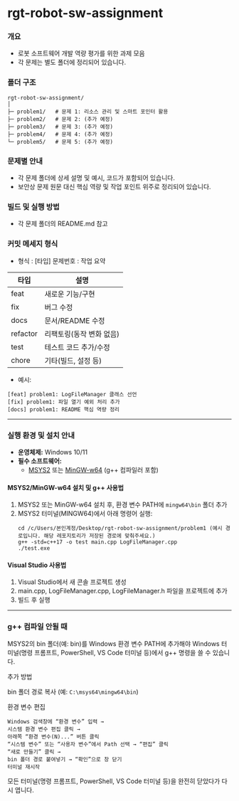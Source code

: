 
# rgt-robot-sw-assignment
### 개요
- 로봇 소프트웨어 개발 역량 평가를 위한 과제 모음
- 각 문제는 별도 폴더에 정리되어 있습니다.

### 폴더 구조
```
rgt-robot-sw-assignment/
│
├─ problem1/   # 문제 1: 리소스 관리 및 스마트 포인터 활용
├─ problem2/   # 문제 2: (추가 예정)
├─ problem3/   # 문제 3: (추가 예정)
├─ problem4/   # 문제 4: (추가 예정)
└─ problem5/   # 문제 5: (추가 예정)
```

### 문제별 안내
- 각 문제 폴더에 상세 설명 및 예시, 코드가 포함되어 있습니다.
- 보안상 문제 원문 대신 핵심 역량 및 작업 포인트 위주로 정리되어 있습니다.

### 빌드 및 실행 방법
- 각 문제 폴더의 README.md 참고

### 커밋 메세지 형식
- 형식 : [타입] 문제번호 : 작업 요약

| 타입      | 설명                           |
|-----------|-------------------------------|
| feat      | 새로운 기능/구현               |
| fix       | 버그 수정                      |
| docs      | 문서/README 수정               |
| refactor  | 리팩토링(동작 변화 없음)        |
| test      | 테스트 코드 추가/수정           |
| chore     | 기타(빌드, 설정 등)            |

 - 예시:
```
[feat] problem1: LogFileManager 클래스 선언
[fix] problem1: 파일 열기 예외 처리 추가
[docs] problem1: README 핵심 역량 정리
```

--- 
### 실행 환경 및 설치 안내

- **운영체제:** Windows 10/11
- **필수 소프트웨어:**
  - [MSYS2](https://www.msys2.org/) 또는 [MinGW-w64](https://www.mingw-w64.org/) (g++ 컴파일러 포함)

#### MSYS2/MinGW-w64 설치 및 g++ 사용법
1. MSYS2 또는 MinGW-w64 설치 후, 환경 변수 PATH에 `mingw64\bin` 폴더 추가
2. MSYS2 터미널(MINGW64)에서 아래 명령어 실행:
    ```
    cd /c/Users/본인계정/Desktop/rgt-robot-sw-assignment/problem1 (예시 경로입니다. 해당 레포지토리가 저장된 경로에 맞춰주세요.)
    g++ -std=c++17 -o test main.cpp LogFileManager.cpp
    ./test.exe
    ```

#### Visual Studio 사용법
1. Visual Studio에서 새 콘솔 프로젝트 생성
2. main.cpp, LogFileManager.cpp, LogFileManager.h 파일을 프로젝트에 추가
3. 빌드 후 실행

---
### g++ 컴파일 안될 때
MSYS2의 bin 폴더(예: bin)를 Windows 환경 변수 PATH에 추가해야
Windows 터미널(명령 프롬프트, PowerShell, VS Code 터미널 등)에서 g++ 명령을 쓸 수 있습니다.

추가 방법

bin 폴더 경로 복사 (예: `C:\msys64\mingw64\bin`)

환경 변수 편집
```
Windows 검색창에 “환경 변수” 입력 →
시스템 환경 변수 편집 클릭 →
아래쪽 “환경 변수(N)...” 버튼 클릭
“시스템 변수” 또는 “사용자 변수”에서 Path 선택 → “편집” 클릭
“새로 만들기” 클릭 →
bin 폴더 경로 붙여넣기 → “확인”으로 창 닫기
터미널 재시작
```

모든 터미널(명령 프롬프트, PowerShell, VS Code 터미널 등)을 완전히 닫았다가 다시 엽니다.